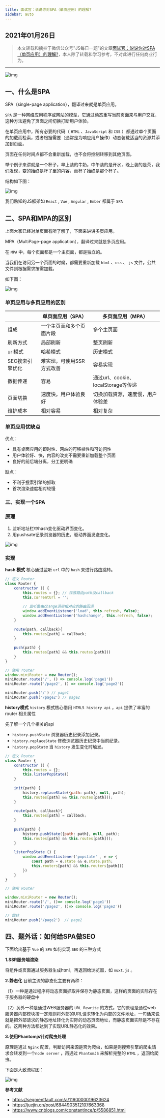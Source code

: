 ```yaml
---
title: 面试官：说说你对SPA（单页应用）的理解?
sidebar: auto
---
```

<style>
    .go-to-top {
        display: block !important;
    }
</style>

## 2021年01月26日
>本文转载和摘抄于微信公众号"JS每日一题"的文章[面试官：说说你对SPA（单页应用）的理解?](https://mp.weixin.qq.com/s/HMMNqgVrkG7WPSq-ipR9WQ)，本人除了转载和学习参考，不对此进行任何商业行为。
***

<img class="custom" :src="$withBase('/assets/img/img20210126/SPA_1.webp')" alt="img" style="margin:0 auto; display:block;">

## **一、什么是SPA**
SPA（single-page application），翻译过来就是单页应用。  

`SPA` 是一种网络应用程序或网站的模型，它通过动态重写当前页面来与用户交互，这种方法避免了页面之间切换打断用户体验。  

在单页应用中，所有必要的代码（ `HTML` 、`JavaScript` 和 `CSS` ）都通过单个页面的加载而检索，或者根据需要（通常是为响应用户操作）动态装载适当的资源并添加到页面。  

页面在任何时间点都不会重新加载，也不会将控制转移到其他页面。  

举个例子来讲就是一个杯子，早上装的牛奶，中午装的是开水，晚上装的是茶，我们发现，变的始终是杯子里的内容，而杯子始终是那个杯子。  

结构如下图：  

<img class="custom" :src="$withBase('/assets/img/img20210126/SPA_2.webp')" alt="img" style="margin:0 auto; display:block;">

我们熟知的JS框架如 `React` , `Vue` , `Angular` , `Ember` 都属于 `SPA`  

## **二、SPA和MPA的区别**
上面大家已经对单页面有所了解了，下面来讲讲多页应用。

MPA（MultiPage-page application），翻译过来就是多页应用。

在 `MPA` 中，每个页面都是一个主页面，都是独立的。

当我们在访问另一个页面的时候，都需要重新加载 `html` 、`css` 、 `js` 文件，公共文件则根据需求按需加载。

如下图：

<img class="custom" :src="$withBase('/assets/img/img20210126/SPA_3.webp')" alt="img" style="margin:0 auto; display:block;">

### **单页应用与多页应用的区别**

|        |      单页面应用（SPA）     |  多页面应用（MPA） |  
| ------ | --------------------------| ----------------- |
|  组成            |  一个主页面和多个页面片段  |  多个主页面  |
|  刷新方式        |  局部刷新  |  整页刷新  |
|  url模式         |  哈希模式  |  历史模式  |
|  SEO搜索引擎优化 |  难实现，可使用SSR方式改善  |  容易实现  |
|  数据传递        |  容易 |  通过url、cookie、localStorage等传递  |
|  页面切换        |  速度快，用户体验良好  |  切换加载资源，速度慢，用户体验差  |
|  维护成本   |  相对容易  |  相对复杂  |

### **单页应用优缺点**
优点：

+ 具有桌面应用的即时性、网站的可移植性和可访问性
+ 用户体验好、快，内容的改变不需要重新加载整个页面
+ 良好的前后端分离，分工更明确

缺点：

+ 不利于搜索引擎的抓取
+ 首次渲染速度相对较慢

### **三、实现一个SPA**
### 原理
1. 监听地址栏中hash变化驱动界面变化。
2. 用pushsate记录浏览器的历史，驱动界面发送变化。

<img class="custom" :src="$withBase('/assets/img/img20210126/SPA_4.webp')" alt="img" style="margin:0 auto; display:block;">

### 实现
**hash 模式**
核心通过监听 `url` 中的 `hash` 来进行路由跳转。
```JavaScript
// 定义 Router
class Router {
    constructor () {
        this.routes = {}; // 存放路由path及callback
        this.currentUrl = '';
        
        // 监听路由change调用相对应的路由回调
        window.addEventListener('load', this.refresh, false);
        window.addEventListener('hashchange', this.refresh, false);
    }
    
    route(path, callback){
        this.routes[path] = callback;
    }
    
    push(path) {
        this.routes[path] && this.routes[path]()
    }
}

// 使用 router
window.miniRouter = new Router();
miniRouter.route('/', () => console.log('page1'))
miniRouter.route('/page2', () => console.log('page2'))

miniRouter.push('/') // page1
miniRouter.push('/page2') // page2
```

**history模式**
`history` 模式核心借用 `HTML5 history api` ，`api` 提供了丰富的 router 相关属性

先了解一个几个相关的api  

+ `history.pushState` 浏览器历史纪录添加记录。
+ `history.replaceState` 修改浏览器历史纪录中当前纪录。
+ `history.popStat`e 当 `history` 发生变化时触发。

```JavaScript
// 定义 Router
class Router {
    constructor () {
        this.routes = {};
        this.listerPopState()
    }
    
    init(path) {
        history.replaceState({path: path}, null, path);
        this.routes[path] && this.routes[path]();
    }
    
    route(path, callback){
        this.routes[path] = callback;
    }
    
    push(path) {
        history.pushState({path: path}, null, path);
        this.routes[path] && this.routes[path]();
    }
    
    listerPopState () {
        window.addEventListener('popstate' , e => {
            const path = e.state && e.state.path;
            this.routers[path] && this.routers[path]()
        })
    }
}

// 使用 Router

window.miniRouter = new Router();
miniRouter.route('/', ()=> console.log('page1'))
miniRouter.route('/page2', ()=> console.log('page2'))

// 跳转
miniRouter.push('/page2')  // page2
```

## **四、题外话：如何给SPA做SEO**

下面给出基于 `Vue` 的 `SPA` 如何实现 `SEO` 的三种方式

**1.SSR服务端渲染**  

将组件或页面通过服务器生成html，再返回给浏览器，如 `nuxt.js` 。

**2.静态化**
目前主流的静态化主要有两种：

（1）一种是通过程序将动态页面抓取并保存为静态页面，这样的页面的实际存在于服务器的硬盘中

（2）另外一种是通过WEB服务器的 `URL Rewrite` 的方式，它的原理是通过web服务器内部模块按一定规则将外部的URL请求转化为内部的文件地址，一句话来说就是把外部请求的静态地址转化为实际的动态页面地址，而静态页面实际是不存在的。这两种方法都达到了实现URL静态化的效果。

**3.使用Phantomjs针对爬虫处理**  

原理是通过 `Nginx` 配置，判断访问来源是否为爬虫，如果是则搜索引擎的爬虫请求会转发到一个`node server` ，再通过 `PhantomJS` 来解析完整的 `HTML` ，返回给爬虫。  

下面是大致流程图：

<img class="custom" :src="$withBase('/assets/img/img20210126/SPA_5.webp')" alt="img" style="margin:0 auto; display:block;">

**参考文献**  

+ <https://segmentfault.com/a/1190000019623624>
+ <https://juejin.cn/post/6844903512107663368>
+ <https://www.cnblogs.com/constantince/p/5586851.html>